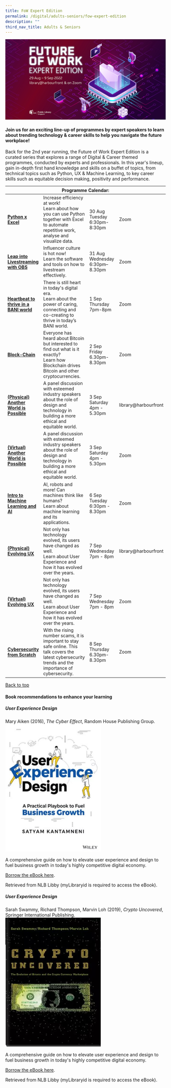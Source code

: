 ```yaml
---
title: FoW Expert Edition
permalink: /digital/adults-seniors/fow-expert-edition
description: ""
third_nav_title: Adults & Seniors
---
```

<style type="text/css">
/* Links */
.content a { color: #322987; }
.content a:focus,
.content a:hover { color: #28216c; }

/* Button Outline */
.bp-button { padding-left: 1.5rem; padding-right: 1.5rem; }
.bp-button.is-primary-outline { border: 1px solid #322987; color: #322987; background-color: transparent; text-decoration: none; }
.bp-button.is-primary-outline:focus,
.bp-button.is-primary-outline:hover { border: 1px solid #322987; color: #cff2e8; background-color: #322987; text-decoration: none; }

/* Responsive Iframe */
.responsive-iframe { position: absolute; top: 0; left: 0; bottom: 0; right: 0; width: 100%; height: 100%; }
.responsive-iframe-container { position: relative; overflow: hidden; width: 100%; }
.responsive-iframe-container.ratio-16by9 { padding-top: 56.25%; }
.responsive-iframe-container.ratio-4by3 { padding-top: 75%; }
.responsive-iframe-container.ratio-3by2 { padding-top: 66.66%; }
.responsive-iframe-container.ratio-1by1 { padding-top: 100%; }
</style>

![](/images/digital/Fowbanner.jpg)
<h4><b>Join us for an exciting line-up of programmes by expert speakers to learn about trending technology & career skills to help you navigate the future workplace!</b></h4>
Back for the 2nd year running, the Future of Work Expert Edition is a curated series that explores a range of Digital & Career themed programmes, conducted by experts and professionals.
In this year's lineup, gain in-depth first hand knowledge and skills on a buffet of topics, from technical topics such as Python, UX & Machine Learning, to key career skills such as equitable decision making, positivity and performance.

<br>

<div class="horizontal-scroll margin--bottom--lg">
  <table class="generic-table">
    <thead>
      <tr>
        <th colspan="4" class="is-uppercase has-weight-normal">Programme Calendar:</th>
      </tr>
    </thead>
    <tbody>
			<tr>
<td><a href="https://www.eventbrite.sg/e/python-x-excel-future-of-work-expert-edition-registration-384454302167?aff=odcleoeventsincollection" target="_blank"><b>Python x Excel</b></a></td>
        <td>Increase efficiency at work!<br> Learn about how you can use Python together with Excel to automate repetitive work, analyse and visualize data. </td>
        <td>30 Aug Tuesday 6:30pm-8:30pm</td>
        <td>Zoom</td>
      </tr>
      <tr>
        <td style="width: 20%;"><a href="https://www.eventbrite.sg/e/leap-into-livestreaming-with-obs-future-of-work-expert-edition-registration-373092849757?aff=odcleoeventsincollection" target="_blank"><b>Leap into Livestreaming with OBS</b></a></td>
        <td style="width: 40%;">Influencer culture is hot now!<br>Learn the software and tools on how to livestream effectively.</td>
        <td style="width: 20%;"> 31 Aug Wednesday<br>6:30pm–8.30pm</td>
        <td style="width: 20%;">Zoom</td>
      </tr>
			<tr>
<td><a href="https://www.eventbrite.sg/e/heartbeat-to-thrive-in-a-bani-world-industry-insights-x-fow-expert-edition-tickets-384443810787?aff=odcleoeventsincollection" target="_blank"><b>Heartbeat to thrive in a BANI world</b><br></a></td>
        <td>There is still heart in today's digital era.<br>Learn about the power of caring, connecting and co-creating to thrive in today’s BANI world.</td>
				<td>1 Sep Thursday<br>7pm-8pm</td>
        <td>Zoom</td>
      </tr>
<tr>
<td><a href="https://www.eventbrite.com/e/block-chain-future-of-work-expert-edition-tickets-384427421767?aff=odcleoeventsincollection&keep_tld=1" target="_blank"><b>Block-Chain</b><br></a></td>
        <td>Everyone has heard about Bitcoin but interested to find out what is it exactly? <br>Learn how Blockchain drives Bitcoin and other cryptocurrencies.
</td>
	<td>2 Sep Friday<br> 6.30pm-8.30pm</td>
        <td>Zoom</td>
      </tr>
			<tr>
<td><a href="https://www.eventbrite.com/e/physical-another-world-is-possible-future-of-work-expert-edition-tickets-384437100717?aff=odcleoeventsincollection&keep_tld=1" target="_blank"><b>(Physical) Another World is Possible</b>
</a></td>
        <td>A panel discussion with esteemed industry speakers about the role of design and technology in building a more ethical and equitable world.
</td>
        <td> 3 Sep Saturday <br>4pm - 5.30pm</td>
        <td>library@harbourfront</td>
      </tr>
			<tr>
<td><a href="https://www.eventbrite.com/e/virtual-another-world-is-possible-future-of-work-expert-edition-tickets-384437672427?aff=odcleoeventsincollection&keep_tld=1" target="_blank"><b>(Virtual) Another World is Possible</b></a></td>
        <td>A panel discussion with esteemed industry speakers about the role of design and technology in building a more ethical and equitable world.
</td>
        <td>3 Sep Saturday <br>4pm - 5.30pm</td>
        <td>Zoom</td>
      </tr>
			<tr>
<td><a href="https://www.eventbrite.com/e/intro-to-machine-learning-and-ai-future-of-work-expert-edition-tickets-384448133717?aff=odcleoeventsincollection&keep_tld=1" target="_blank"><b>Intro to Machine Learning and AI</b></a></td>
        <td>AI, robots and more! Can machines think like humans?<br>Learn about machine learning and its applications.
</td>
        <td>6 Sep Tuesday <br>6:30pm - 8.30pm</td>
        <td>Zoom</td>
      </tr>
		<tr>
<td><a href="https://www.eventbrite.com/e/physical-evolving-ux-industry-insights-x-future-of-work-expert-edition-tickets-384424813967?aff=odcleoeventsincollection&keep_tld=1" target="_blank"><b>(Physical) Evolving UX</b></a></td>
        <td>Not only has technology evolved, its users have changed as well. <br>Learn about User Experience and how it has evolved over the years. 
</td>
        <td>7 Sep Wednesday <br>7pm - 8pm</td>
        <td>library@harbourfront</td>
      </tr>
	<tr>
<td><a href="https://www.eventbrite.com/e/virtual-evolving-ux-industry-insights-x-future-of-work-expert-edition-tickets-384425205137?aff=odcleoeventsincollection&keep_tld=1" target="_blank"><b>(Virtual) Evolving UX</b></a></td>
        <td>Not only has technology evolved, its users have changed as well. <br>Learn about User Experience and how it has evolved over the years. 
</td>
        <td>7 Sep Wednesday <br>7pm - 8pm</td>
        <td>Zoom</td>
      </tr>
		<tr>
<td><a href="https://www.eventbrite.com/e/cybersecurity-from-scratch-future-of-work-expert-edition-tickets-384432125837?aff=odcleoeventsincollection&keep_tld=1" target="_blank"><b>Cybersecurity from Scratch</b></a></td>
        <td>With the rising number scams, it is important to stay safe online. This talk covers the latest cybersecurity trends and the importance of cybersecurity.
</td>
        <td>8 Sep Thursday <br>6.30pm-8.30pm</td>
        <td>Zoom</td>
      </tr>
			    </tbody>
  </table>
</div>

<p class="has-text-right margin--top--xl"><a href="#main-content">Back to top</a></p>

<h4> Book recommendations to enhance your learning</h4>
<h5>User Experience Design</h5>
Mary Aiken (2016), <i>The Cyber Effect</i>, Random House Publishing Group.
<br>
<a href="https://share.libbyapp.com/title/8983446" target="_blank"><img src="/images/digital/adults/User%20Experience%20Design.jpg" style="width:300px; text-align:left;" alt="book cover for User Experience Design"></a>
<p>A comprehensive guide on how to elevate user experience and design to fuel business growth in today's highly competitive digital economy.</p>
<p><a href="https://share.libbyapp.com/title/8983446" target="_blank">Borrow the eBook here</a>.</p>
Retrieved from NLB Libby (myLibraryid is required to access the eBook).

<h5>User Experience Design</h5>
Sarah Swammy, Richard Thompson, Marvin Loh (2019), <i>Crypto Uncovered</i>, Springer International Publishing.
<br>
<a href="https://share.libbyapp.com/title/4270447" target="_blank"><img src="/images/digital/adults/Crypto.jpg" style="width:300px; text-align:left;" alt="book cover for User Experience Design"></a>
<p>A comprehensive guide on how to elevate user experience and design to fuel business growth in today's highly competitive digital economy.</p>
<p><a href="https://share.libbyapp.com/title/8983446" target="_blank">Borrow the eBook here</a>.</p>
Retrieved from NLB Libby (myLibraryid is required to access the eBook).